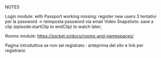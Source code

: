 NOTES


Login module:
    with Passport
	working
	missing:
		register new users
	3 tentativi per la password -> reimposta password via email
Video Snapshots:
	save a clip (episode:startClip to endClip)
	to watch later;

Rooms module:
    https://socket.io/docs/rooms-and-namespaces/

Pagina introduttiva
	se non sei registrato : anteprima del sito e link per registrarsi
